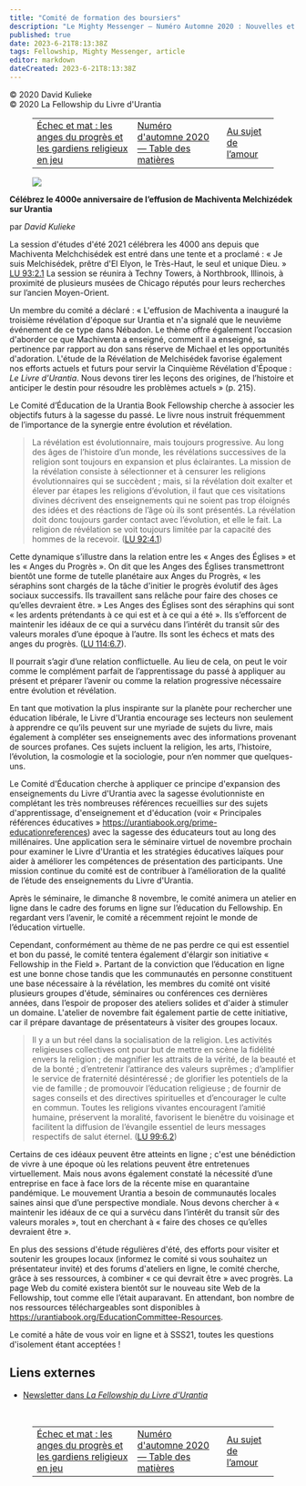```yaml
---
title: "Comité de formation des boursiers"
description: "Le Mighty Messenger — Numéro Automne 2020 : Nouvelles et opinions pour les lecteurs du Livre d'Urantia"
published: true
date: 2023-6-21T8:13:38Z
tags: Fellowship, Mighty Messenger, article
editor: markdown
dateCreated: 2023-6-21T8:13:38Z
---
```


<p class="v-card v-sheet theme--light grey lighten-3 px-2">© 2020 David Kulieke<br>© 2020 La Fellowship du Livre d'Urantia</p>
<figure class="table chapter-navigator">
  <table>
    <tbody>
      <tr>
        <td>
        <a href="/fr/article/Joshua_J_Wilson/Checkmate_The_Progress_Angels">
          <span class="mdi mdi-arrow-left-drop-circle"></span><span class="pl-2">Échec et mat : les anges du progrès et les gardiens religieux en jeu</span>
        </a>
        </td>
        <td>
        <a href="/fr/index/articles_mighty_messenger#numéro-d'automne-2020">
          <span class="mdi mdi-book-open-variant"></span><span class="pl-2">Numéro d'automne 2020 — Table des matières</span>
        </a>
        </td>
        <td>
        <a href="/fr/article/Jorgey_Krupa/On_the_Subject_of_Love">
          <span class="pr-2">Au sujet de l’amour</span><span class="mdi mdi-arrow-right-drop-circle"></span>
        </a>
        </td>
      </tr>
    </tbody>
  </table>
</figure>



<figure id="Figure_1" class="image urantiapedia image-style-align-left">
<img src="/image/article/The_Mighty_Messenger/2020_Fall/014.jpg">
</figure>

**Célébrez le 4000e anniversaire de l’effusion de Machiventa Melchizédek sur Urantia**

par _David Kulieke_

La session d'études d'été 2021 célébrera les 4000 ans depuis que Machiventa Melchchisédek est entré dans une tente et a proclamé : « Je suis Melchisédek, prêtre d'El Elyon, le Très-Haut, le seul et unique Dieu. » [LU 93:2.1](/fr/The_Urantia_Book/93#p2_1) La session se réunira à Techny Towers, à Northbrook, Illinois, à proximité de plusieurs musées de Chicago réputés pour leurs recherches sur l’ancien Moyen-Orient.

Un membre du comité a déclaré : « L'effusion de Machiventa a inauguré la troisième révélation d'époque sur Urantia et n'a signalé que le neuvième événement de ce type dans Nébadon. Le thème offre également l’occasion d'aborder ce que Machiventa a enseigné, comment il a enseigné, sa pertinence par rapport au don sans réserve de Michael et les opportunités d'adoration. L'étude de la Révélation de Melchisédek favorise également nos efforts actuels et futurs pour servir la Cinquième Révélation d'Époque : _Le Livre d'Urantia_. Nous devons tirer les leçons des origines, de l’histoire et anticiper le destin pour résoudre les problèmes actuels » (p. 215).

Le Comité d’Éducation de la Urantia Book Fellowship cherche à associer les objectifs futurs à la sagesse du passé. Le livre nous instruit fréquemment de l’importance de la synergie entre évolution et révélation.

> La révélation est évolutionnaire, mais toujours progressive. Au long des âges de l’histoire d’un monde, les révélations successives de la religion sont toujours en expansion et plus éclairantes. La mission de la révélation consiste à sélectionner et à censurer les religions évolutionnaires qui se succèdent ; mais, si la révélation doit exalter et élever par étapes les religions d’évolution, il faut que ces visitations divines décrivent des enseignements qui ne soient pas trop éloignés des idées et des réactions de l’âge où ils sont présentés. La révélation doit donc toujours garder contact avec l’évolution, et elle le fait. La religion de révélation se voit toujours limitée par la capacité des hommes de la recevoir. ([LU 92:4.1](/fr/The_Urantia_Book/92#p4_1))

Cette dynamique s’illustre dans la relation entre les « Anges des Églises » et les « Anges du Progrès ». On dit que les Anges des Églises transmettront bientôt une forme de tutelle planétaire aux Anges du Progrès, « les séraphins sont chargés de la tâche d'initier le progrès évolutif des âges sociaux successifs. Ils travaillent sans relâche pour faire des choses ce qu’elles devraient être. » Les Anges des Églises sont des séraphins qui sont « les ardents prétendants à ce qui est et à ce qui a été ». Ils s’efforcent de maintenir les idéaux de ce qui a survécu dans l’intérêt du transit sûr des valeurs morales d’une époque à l’autre. Ils sont les échecs et mats des anges du progrès. ([LU 114:6.7](/fr/The_Urantia_Book/114#p6_7)).

Il pourrait s’agir d’une relation conflictuelle. Au lieu de cela, on peut le voir comme le complément parfait de l’apprentissage du passé à appliquer au présent et préparer l’avenir ou comme la relation progressive nécessaire entre évolution et révélation.

En tant que motivation la plus inspirante sur la planète pour rechercher une éducation libérale, le Livre d'Urantia encourage ses lecteurs non seulement à apprendre ce qu’ils peuvent sur une myriade de sujets du livre, mais également à compléter ses enseignements avec des informations provenant de sources profanes. Ces sujets incluent la religion, les arts, l’histoire, l’évolution, la cosmologie et la sociologie, pour n’en nommer que quelques-uns.

Le Comité d'Éducation cherche à appliquer ce principe d'expansion des enseignements du Livre d'Urantia avec la sagesse évolutionniste en complétant les très nombreuses références recueillies sur des sujets d'apprentissage, d'enseignement et d'éducation (voir « Principales références éducatives » https://urantiabook.org/prime-educationreferences) avec la sagesse des éducateurs tout au long des millénaires. Une application sera le séminaire virtuel de novembre prochain pour examiner le Livre d'Urantia et les stratégies éducatives laïques pour aider à améliorer les compétences de présentation des participants. Une mission continue du comité est de contribuer à l’amélioration de la qualité de l’étude des enseignements du Livre d'Urantia.

Après le séminaire, le dimanche 8 novembre, le comité animera un atelier en ligne dans le cadre des forums en ligne sur l’éducation du Fellowship. En regardant vers l’avenir, le comité a récemment rejoint le monde de l’éducation virtuelle.

Cependant, conformément au thème de ne pas perdre ce qui est essentiel et bon du passé, le comité tentera également d'élargir son initiative « Fellowship in the Field ». Partant de la conviction que l’éducation en ligne est une bonne chose tandis que les communautés en personne constituent une base nécessaire à la révélation, les membres du comité ont visité plusieurs groupes d'étude, séminaires ou conférences ces dernières années, dans l’espoir de proposer des ateliers solides et d'aider à stimuler un domaine. L'atelier de novembre fait également partie de cette initiative, car il prépare davantage de présentateurs à visiter des groupes locaux.

> Il y a un but réel dans la socialisation de la religion. Les activités religieuses collectives ont pour but de mettre en scène la fidélité envers la religion ; de magnifier les attraits de la vérité, de la beauté et de la bonté ; d’entretenir l’attirance des valeurs suprêmes ; d’amplifier le service de fraternité désintéressé ; de glorifier les potentiels de la vie de famille ; de promouvoir l’éducation religieuse ; de fournir de sages conseils et des directives spirituelles et d’encourager le culte en commun. Toutes les religions vivantes encouragent l’amitié humaine, préservent la moralité, favorisent le bienêtre du voisinage et facilitent la diffusion de l’évangile essentiel de leurs messages respectifs de salut éternel. ([LU 99:6.2](/fr/The_Urantia_Book/99#p6_2))

Certains de ces idéaux peuvent être atteints en ligne ; c'est une bénédiction de vivre à une époque où les relations peuvent être entretenues virtuellement. Mais nous avons également constaté la nécessité d’une entreprise en face à face lors de la récente mise en quarantaine pandémique. Le mouvement Urantia a besoin de communautés locales saines ainsi que d’une perspective mondiale. Nous devons chercher à « maintenir les idéaux de ce qui a survécu dans l’intérêt du transit sûr des valeurs morales », tout en cherchant à « faire des choses ce qu’elles devraient être ».

En plus des sessions d'étude régulières d'été, des efforts pour visiter et soutenir les groupes locaux (informez le comité si vous souhaitez un présentateur invité) et des forums d'ateliers en ligne, le comité cherche, grâce à ses ressources, à combiner « ce qui devrait être » avec progrès. La page Web du comité existera bientôt sur le nouveau site Web de la Fellowship, tout comme elle l’était auparavant. En attendant, bon nombre de nos ressources téléchargeables sont disponibles à https://urantiabook.org/EducationCommittee-Resources.

Le comité a hâte de vous voir en ligne et à SSS21, toutes les questions d'isolement étant acceptées ! 

## Liens externes

* [Newsletter dans _La Fellowship du Livre d'Urantia_](https://assetrepository.urantiabook.org/AssetRepository/Communications/Mighty-Messenger/MMFall20.pdf)

<br>



<figure class="table chapter-navigator">
  <table>
    <tbody>
      <tr>
        <td>
        <a href="/fr/article/Joshua_J_Wilson/Checkmate_The_Progress_Angels">
          <span class="mdi mdi-arrow-left-drop-circle"></span><span class="pl-2">Échec et mat : les anges du progrès et les gardiens religieux en jeu</span>
        </a>
        </td>
        <td>
        <a href="/fr/index/articles_mighty_messenger#numéro-d'automne-2020">
          <span class="mdi mdi-book-open-variant"></span><span class="pl-2">Numéro d'automne 2020 — Table des matières</span>
        </a>
        </td>
        <td>
        <a href="/fr/article/Jorgey_Krupa/On_the_Subject_of_Love">
          <span class="pr-2">Au sujet de l’amour</span><span class="mdi mdi-arrow-right-drop-circle"></span>
        </a>
        </td>
      </tr>
    </tbody>
  </table>
</figure>
